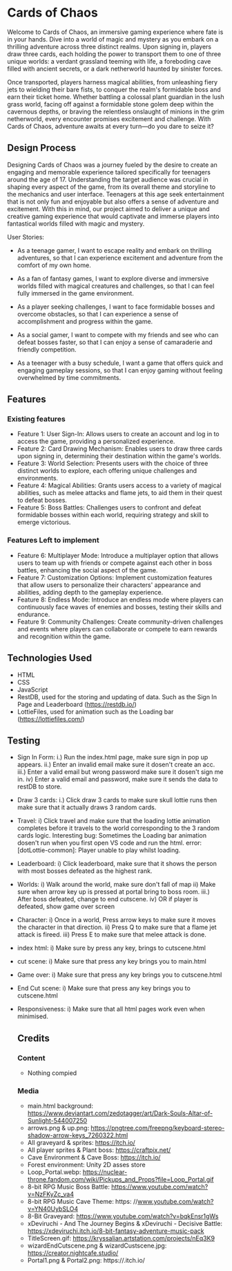# Cards of Chaos
Welcome to Cards of Chaos, an immersive gaming experience where fate is in your hands. Dive into a world of magic and mystery as you embark on a thrilling adventure across three distinct realms. Upon signing in, players draw three cards, each holding the power to transport them to one of three unique worlds: a verdant grassland teeming with life, a foreboding cave filled with ancient secrets, or a dark netherworld haunted by sinister forces.

Once transported, players harness magical abilities, from unleashing fiery jets to wielding their bare fists, to conquer the realm's formidable boss and earn their ticket home. Whether battling a colossal plant guardian in the lush grass world, facing off against a formidable stone golem deep within the cavernous depths, or braving the relentless onslaught of minions in the grim netherworld, every encounter promises excitement and challenge. With Cards of Chaos, adventure awaits at every turn—do you dare to seize it?

## Design Process
Designing Cards of Chaos was a journey fueled by the desire to create an engaging and memorable experience tailored specifically for teenagers around the age of 17. Understanding the target audience was crucial in shaping every aspect of the game, from its overall theme and storyline to the mechanics and user interface. Teenagers at this age seek entertainment that is not only fun and enjoyable but also offers a sense of adventure and excitement. With this in mind, our project aimed to deliver a unique and creative gaming experience that would captivate and immerse players into fantastical worlds filled with magic and mystery.

User Stories:

- As a teenage gamer, I want to escape reality and embark on thrilling adventures, so that I can experience excitement and adventure from the comfort of my own home.

- As a fan of fantasy games, I want to explore diverse and immersive worlds filled with magical creatures and challenges, so that I can feel fully immersed in the game environment.

- As a player seeking challenges, I want to face formidable bosses and overcome obstacles, so that I can experience a sense of accomplishment and progress within the game.

- As a social gamer, I want to compete with my friends and see who can defeat bosses faster, so that I can enjoy a sense of camaraderie and friendly competition.

- As a teenager with a busy schedule, I want a game that offers quick and engaging gameplay sessions, so that I can enjoy gaming without feeling overwhelmed by time commitments.


## Features 
### Existing features
- Feature 1: User Sign-In: Allows users to create an account and log in to access the game, providing a personalized experience.
- Feature 2: Card Drawing Mechanism: Enables users to draw three cards upon signing in, determining their destination within the game's worlds.
- Feature 3: World Selection: Presents users with the choice of three distinct worlds to explore, each offering unique challenges and environments.
- Feature 4: Magical Abilities: Grants users access to a variety of magical abilities, such as melee attacks and flame jets, to aid them in their quest to defeat bosses.
- Feature 5: Boss Battles: Challenges users to confront and defeat formidable bosses within each world, requiring strategy and skill to emerge victorious.
  
### Features Left to implement
- Feature 6:  Multiplayer Mode: Introduce a multiplayer option that allows users to team up with friends or compete against each other in boss battles, enhancing the social aspect of the game.
- Feature 7:  Customization Options: Implement customization features that allow users to personalize their characters' appearance and abilities, adding depth to the gameplay experience.
- Feature 8:  Endless Mode: Introduce an endless mode where players can continuously face waves of enemies and bosses, testing their skills and endurance.
- Feature 9: Community Challenges: Create community-driven challenges and events where players can collaborate or compete to earn rewards and recognition within the game.

## Technologies Used
- HTML
- CSS
- JavaScript
- RestDB, used for the storing and updating of data. Such as the Sign In Page and Leaderboard (https://restdb.io/)
- LottieFiles, used for animation such as the Loading bar (https://lottiefiles.com/)

## Testing
- Sign In Form: i.) Run the index.html page, make sure sign in pop up appears. ii.) Enter an invalid email make sure it dosen't create an acc. iii.) Enter a valid email but wrong password make sure it dosen't sign me in. iv) Enter a valid email and password, make sure it sends the data to restDB to store.

- Draw 3 cards: i.) Click draw 3 cards to make sure skull lottie runs then make sure that it actually draws 3 random cards.
- Travel: i) Click travel and make sure that the loading lottie animation completes before it travels to the world corresponding to the 3 random cards logic.
  Interesting bug: Sometimes the Loading bar animation dosen't run when you first open VS code and run the html. error: [dotLottie-common]: Player unable to play whilst loading.
  
- Leaderboard: i) Click leaderboard, make sure that it shows the person with most bosses defeated as the highest rank.
- Worlds: i) Walk around the world, make sure don't fall of map ii) Make sure when arrow key up is pressed at portal bring to boss room. iii.) After boss defeated, change to end cutscene. iv) OR if player is defeated, show game over screen
- Character: i) Once in a world, Press arrow keys to make sure it moves the character in that direction. ii) Press Q to make sure that a flame jet attack is fireed. iii) Press E to make sure that melee attack is done.
- index html: i) Make sure by press any key, brings to cutscene.html
- cut scene: i) Make sure that press any key brings you to main.html
- Game over: i) Make sure that press any key brings you to cutscene.html
- End Cut scene: i) Make sure that press any key brings you to cutscene.html
- Responsiveness: i) Make sure that all html pages work even when minimised.

  ## Credits
  ### Content
  - Nothing compied
  ### Media
  - main.html background: https://www.deviantart.com/zedotagger/art/Dark-Souls-Altar-of-Sunlight-544007250
  - arrows.png & up.png: https://pngtree.com/freepng/keyboard-stereo-shadow-arrow-keys_7260322.html
  - All graveyard & sprites: https://itch.io/
  - All player sprites & Plant boss: https://craftpix.net/
  - Cave Environment & Cave Boss: https://itch.io/
  - Forest environment: Unity 2D asses store
  - Loop_Portal.webp: https://nuclear-throne.fandom.com/wiki/Pickups_and_Props?file=Loop_Portal.gif
  - 8-bit RPG Music Boss Battle: https://www.youtube.com/watch?v=NzFKyZc_va4
  - 8-bit RPG Music Cave Theme: https: //www.youtube.com/watch?v=YN40UybSLO4
  - 8-Bit Graveyard: https://www.youtube.com/watch?v=bqkEnsr1gWs
  - xDeviruchi - And The Journey Begins & xDeviruchi - Decisive Battle: https://xdeviruchi.itch.io/8-bit-fantasy-adventure-music-pack
  - TitleScreen.gif: https://kryssalian.artstation.com/projects/nEq3K9
  - wizardEndCutscene.png & wizardCustscene.jpg: https://creator.nightcafe.studio/
  - Portal1.png & Portal2.png: https://.itch.io/





